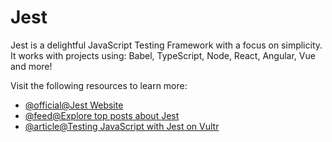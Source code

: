 # Jest

Jest is a delightful JavaScript Testing Framework with a focus on simplicity. It works with projects using: Babel, TypeScript, Node, React, Angular, Vue and more!

Visit the following resources to learn more:

- [@official@Jest Website](https://jestjs.io/)
- [@feed@Explore top posts about Jest](https://app.daily.dev/tags/jest?ref=roadmapsh)
- [@article@Testing JavaScript with Jest on Vultr](https://developer.mozilla.org/en-US/blog/test-javascript-with-jest-on-vultr/)
